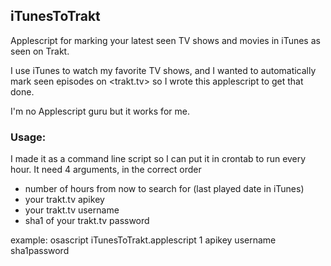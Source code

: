 ## iTunesToTrakt
Applescript for marking your latest seen TV shows and movies in iTunes as seen on Trakt. 

I use iTunes to watch my favorite TV shows, and I wanted to automatically mark seen episodes on <trakt.tv> so I wrote this applescript to get that done. 

I'm no Applescript guru but it works for me.

### Usage:
I made it as a command line script so I can put it in crontab to run every hour. 
It need 4 arguments, in the correct order 

- number of hours from now to search for (last played date in iTunes) 
- your trakt.tv apikey 
- your trakt.tv username 
- sha1 of your trakt.tv password 

example:
osascript iTunesToTrakt.applescript 1 apikey username sha1password
